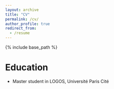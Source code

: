 ```yaml
---
layout: archive
title: "CV"
permalink: /cv/
author_profile: true
redirect_from:
  - /resume
---
```


{% include base_path %}

Education
======
* Master student in LOGOS, Université Paris Cité


<!--
  Work experience
  ======
  * Spring 2024: Academic Pages Collaborator
    * GitHub University
    * Duties includes: Updates and improvements to template
    * Supervisor: The Users
  
  * Fall 2015: Research Assistant
    * GitHub University
    * Duties included: Merging pull requests
    * Supervisor: Professor Hub
  
  * Summer 2015: Research Assistant
    * GitHub University
    * Duties included: Tagging issues
    * Supervisor: Professor Git
    
  Skills
  ======
  * Skill 1
  * Skill 2
    * Sub-skill 2.1
    * Sub-skill 2.2
    * Sub-skill 2.3
  * Skill 3
  
  Publications
  ======
    <ul>{% for post in site.publications reversed %}
      {% include archive-single-cv.html %}
    {% endfor %}</ul>
    
  Talks
  ======
    <ul>{% for post in site.talks reversed %}
      {% include archive-single-talk-cv.html  %}
    {% endfor %}</ul>
   
  Teaching
  ======
    <ul>{% for post in site.teaching reversed %}
      {% include archive-single-cv.html %}
    {% endfor %}</ul>
    
  Service and leadership
  ======
  * Currently signed in to 43 different slack teams
-->
